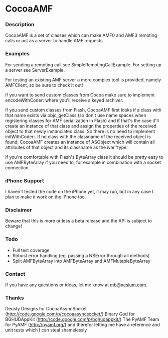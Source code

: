 # CocoaAMF

### Description

CocoaAMF is a set of classes which can make AMF0 and AMF3 remoting calls or act as a server to handle AMF requests.


### Examples

For sending a remoting call see SimpleRemotingCallExample.
For setting up a server see ServerExample.

For testing an existing AMF server a more complex tool is provided, namely AMFClient, so be sure to check it out!

If you want to send custom classes from Cocoa make sure to implement encodeWithCoder: where you'll receive a keyed archiver.

If you send custom classes from Flash, CocoaAMF first looks if a class with that name exists via objc\_getClass (so don't use name spaces when registering classes for AMF serialization in Flash) and if that's the case it'll create an instance of that class and assign the properties of the received object to that newly instanciated class. So there is no need to implement initWithCoder:. If no class with the classname of the received object is found, CocoaAMF creates an instance of ASObject which will contain all attributes of that object and its classname as the ivar 'type'.

If you're comfortable with Flash's ByteArray class it should be pretty easy to use AMFByteArray if you need to, for example in combination with a socket connection.


### iPhone Support

I haven't tested the code on the iPhone yet, it may run, but in any case I plan to make it work on the iPhone too.


### Disclaimer

Beware that this is more or less a beta release and the API is subject to change!


### Todo

- Full test coverage
- Robust error handling (eg. passing a NSError through all methods)
- Split AMFByteArray into AMFByteArray and AMFMutableByteArray


### Contact

If you have any questions or ideas, let me know at mb@nesium.com.


### Thanks

Deusty Designs for CocoaAsyncSocket (<http://code.google.com/p/cocoaasyncsocket/>)
Binary God for BGHUDAppKit (<http://code.google.com/p/bghudappkit/>)
The PyAMF Team for PyAMF (<http://pyamf.org/>) and therefor letting me have a reference and unit tests which I can steal shamelessly